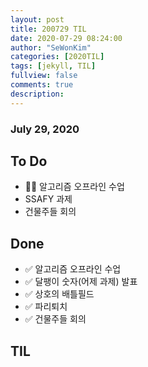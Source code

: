 ```yaml
---
layout: post
title: 200729 TIL
date: 2020-07-29 08:24:00
author: "SeWonKim"
categories: [2020TIL]
tags: [jekyll, TIL]
fullview: false
comments: true
description:
---
```


### July 29, 2020

## To Do

- 👨‍💻 알고리즘 오프라인 수업
- SSAFY 과제
- 건물주들 회의

## Done

- ✅ 알고리즘 오프라인 수업
- ✅ 달팽이 숫자(어제 과제) 발표
- ✅ 상호의 배틀필드
- ✅ 파리퇴치
- ✅ 건물주들 회의

## TIL
